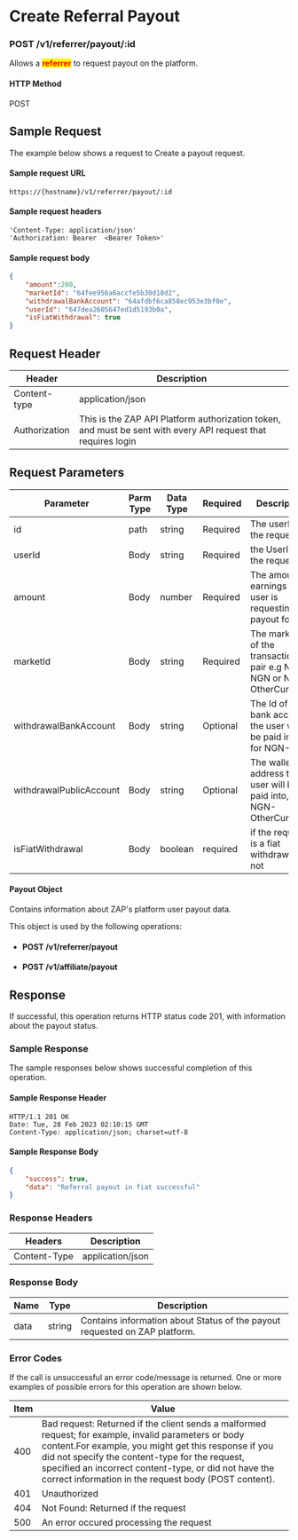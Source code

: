 # Create Referral Payout

### POST /v1/referrer/payout/:id <a href="#top" id="top"></a>

Allows a <mark style="color:red;">**referrer**</mark> to request payout on the platform.

#### HTTP Method <a href="#top" id="top"></a>

POST

## Sample Request <a href="#samplerequest" id="samplerequest"></a>

The example below shows a request to Create a payout request.

#### **Sample request** URL <a href="#top" id="top"></a>

```
https://{hostname}/v1/referrer/payout/:id
```

#### &#x20;**Sample request headers** <a href="#top" id="top"></a>

```
'Content-Type: application/json'
'Authorization: Bearer  <Bearer Token>'
```

#### &#x20;**Sample request body** <a href="#top" id="top"></a>

```json
{
    "amount":200,
    "marketId": "64fee956a6accfe5b30d18d2",
    "withdrawalBankAccount": "64afdbf6ca858ec953e3bf0e",
    "userId": "647dea2605647ed1d5193b0a",
    "isFiatWithdrawal": true
}
```

## Request Header <a href="#samplerequest" id="samplerequest"></a>

| Header        | Description                                                                                                   |
| ------------- | ------------------------------------------------------------------------------------------------------------- |
| Content-type  | application/json                                                                                              |
| Authorization | This is the ZAP API Platform authorization token, and must be sent with every API request that requires login |

## Request Parameters <a href="#samplerequest" id="samplerequest"></a>

<table><thead><tr><th width="241">Parameter</th><th width="120">Parm Type</th><th width="99">Data Type</th><th width="103">Required</th><th>Description</th></tr></thead><tbody><tr><td>id</td><td>path</td><td>string</td><td>Required</td><td>The userId of the requester</td></tr><tr><td>userId</td><td>Body</td><td>string</td><td>Required</td><td>the UserId of the requester</td></tr><tr><td>amount</td><td>Body</td><td>number</td><td>Required</td><td>The amount of earnings the user is requesting payout for</td></tr><tr><td>marketId</td><td>Body</td><td>string</td><td>Required</td><td>The marketId of the transaction pair e.g NGN-NGN or NGN-OtherCurrency</td></tr><tr><td>withdrawalBankAccount</td><td>Body</td><td>string</td><td>Optional</td><td>The Id of the bank account the user will be paid into. for NGN-NGN</td></tr><tr><td>withdrawalPublicAccount</td><td>Body</td><td>string</td><td>Optional</td><td>The wallet address the user will be paid into, for NGN-OtherCurrency</td></tr><tr><td>isFiatWithdrawal</td><td>Body</td><td>boolean</td><td>required</td><td>if the request is a fiat withdrawal or not</td></tr></tbody></table>

#### Payout Object

Contains information about ZAP's platform user payout data.

This object is used by the following operations:

* #### POST /v1/referrer/payout
* #### POST /v1/affiliate/payout

## Response <a href="#samplerequest" id="samplerequest"></a>

If successful, this operation returns HTTP status code 201, with information about the payout status.

### Sample Response <a href="#samplerequest" id="samplerequest"></a>

The sample responses below shows successful completion of this operation.

#### **Sample** Response Header <a href="#top" id="top"></a>

```
HTTP/1.1 201 OK
Date: Tue, 28 Feb 2023 02:10:15 GMT
Content-Type: application/json; charset=utf-8
```

#### **Sample** Response Body <a href="#top" id="top"></a>

```json
{
    "success": true,
    "data": "Referral payout in fiat successful"
}
```

### Response Headers <a href="#samplerequest" id="samplerequest"></a>

| Headers      | Description      |
| ------------ | ---------------- |
| Content-Type | application/json |

### Response Body <a href="#samplerequest" id="samplerequest"></a>

| Name | Type   | Description                                                                  |
| ---- | ------ | ---------------------------------------------------------------------------- |
| data | string | Contains information about  Status of the payout requested on ZAP  platform. |

### Error Codes <a href="#samplerequest" id="samplerequest"></a>

If the call is unsuccessful an error code/message is returned. One or more examples of possible errors for this operation are shown below.

| Item | Value                                                                                                                                                                                                                                                                                                                             |
| ---- | --------------------------------------------------------------------------------------------------------------------------------------------------------------------------------------------------------------------------------------------------------------------------------------------------------------------------------- |
| 400  | Bad request: Returned if the client sends a malformed request; for example, invalid parameters or body content.For example, you might get this response if you did not specify the content-type for the request, specified an incorrect content-type, or did not have the correct information in the request body (POST content). |
| 401  | Unauthorized                                                                                                                                                                                                                                                                                                                      |
| 404  | Not Found: Returned if the request                                                                                                                                                                                                                                                                                                |
| 500  | An error occured processing the request                                                                                                                                                                                                                                                                                           |

